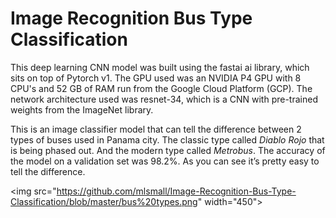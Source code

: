 # Image Recognition Bus Type Classification

This deep learning CNN model was built using the fastai ai library, which sits on top of Pytorch v1. The GPU used was an NVIDIA P4 GPU with 8 CPU's and 52 GB of RAM run from the Google Cloud Platform (GCP). The network architecture used was resnet-34, which is a CNN with pre-trained weights from the ImageNet library. 

This is an image classifier model that can tell the difference between 2 types of buses used in Panama city. The classic type called *Diablo Rojo* that is being phased out. And the modern type called *Metrobus*. The accuracy of the model on a validation set was 98.2%. As you can see it’s pretty easy to tell the difference.

<img src="https://github.com/mlsmall/Image-Recognition-Bus-Type-Classification/blob/master/bus%20types.png" width="450"\>
